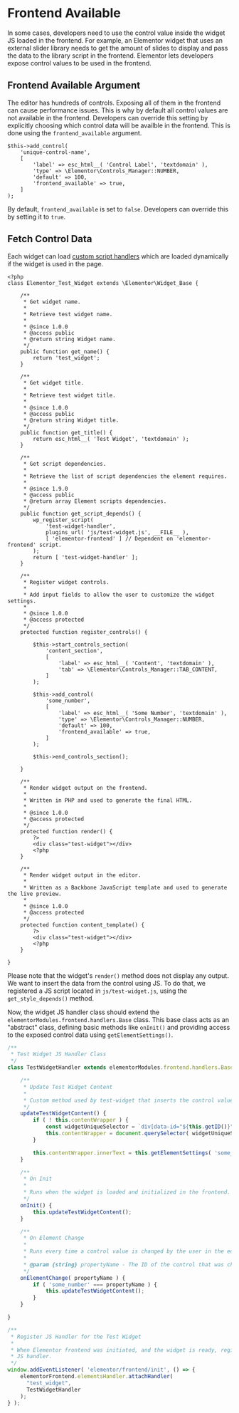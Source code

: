 # Frontend Available

In some cases, developers need to use the control value inside the widget JS loaded in the frontend. For example, an Elementor widget that uses an external slider library needs to get the amount of slides to display and pass the data to the library script in the frontend. Elementor lets developers expose control values to be used in the frontend.

## Frontend Available Argument

The editor has hundreds of controls. Exposing all of them in the frontend can cause performance issues. This is why by default all control values are not available in the frontend. Developers can override this setting by explicitly choosing which control data will be availble in the frontend. This is done using the `frontend_available` argument.

```php{7}
$this->add_control(
	'unique-control-name',
	[
		'label' => esc_html__( 'Control Label', 'textdomain' ),
		'type' => \Elementor\Controls_Manager::NUMBER,
		'default' => 100,
		'frontend_available' => true,
	]
);
```

By default, `frontend_available` is set to `false`. Developers can override this by setting it to `true`.

## Fetch Control Data

Each widget can load [custom script handlers](./../widgets/widget-dependencies/) which are loaded dynamically if the widget is used in the page.

```php{39-46,67,72,90,104}
<?php
class Elementor_Test_Widget extends \Elementor\Widget_Base {

	/**
	 * Get widget name.
	 *
	 * Retrieve test widget name.
	 *
	 * @since 1.0.0
	 * @access public
	 * @return string Widget name.
	 */
	public function get_name() {
		return 'test_widget';
	}

	/**
	 * Get widget title.
	 *
	 * Retrieve test widget title.
	 *
	 * @since 1.0.0
	 * @access public
	 * @return string Widget title.
	 */
	public function get_title() {
		return esc_html__( 'Test Widget', 'textdomain' );
	}

	/**
	 * Get script dependencies.
	 *
	 * Retrieve the list of script dependencies the element requires.
	 *
	 * @since 1.9.0
	 * @access public
	 * @return array Element scripts dependencies.
	 */
	public function get_script_depends() {
		wp_register_script(
			'test-widget-handler',
			plugins_url( 'js/test-widget.js', __FILE__ ),
			[ 'elementor-frontend' ] // Dependent on 'elementor-frontend' script.
		);
		return [ 'test-widget-handler' ];
	}

	/**
	 * Register widget controls.
	 *
	 * Add input fields to allow the user to customize the widget settings.
	 *
	 * @since 1.0.0
	 * @access protected
	 */
	protected function register_controls() {

		$this->start_controls_section(
			'content_section',
			[
				'label' => esc_html__( 'Content', 'textdomain' ),
				'tab' => \Elementor\Controls_Manager::TAB_CONTENT,
			]
		);

		$this->add_control(
			'some_number',
			[
				'label' => esc_html__( 'Some Number', 'textdomain' ),
				'type' => \Elementor\Controls_Manager::NUMBER,
				'default' => 100,
				'frontend_available' => true,
			]
		);

		$this->end_controls_section();

	}

	/**
	 * Render widget output on the frontend.
	 *
	 * Written in PHP and used to generate the final HTML.
	 *
	 * @since 1.0.0
	 * @access protected
	 */
	protected function render() {
		?>
		<div class="test-widget"></div>
		<?php
	}

	/**
	 * Render widget output in the editor.
	 *
	 * Written as a Backbone JavaScript template and used to generate the live preview.
	 *
	 * @since 1.0.0
	 * @access protected
	 */
	protected function content_template() {
		?>
		<div class="test-widget"></div>
		<?php
	}

}
```

Please note that the widget's `render()` method does not display any output. We want to insert the data from the control using JS. To do that, we registered a JS script located in `js/test-widget.js`, using the `get_style_depends()` method.

Now, the widget JS handler class should extend the `elementorModules.frontend.handlers.Base` class. This base class acts as an "abstract" class, defining basic methods like `onInit()` and providing access to the exposed control data using `getElementSettings()`.

```js
/**
 * Test Widget JS Handler Class
 */
class TestWidgetHandler extends elementorModules.frontend.handlers.Base {

	/**
	 * Update Test Widget Content
	 *
	 * Custom method used by test-widget that inserts the control value using JS.
	 */
	updateTestWidgetContent() {
		if ( ! this.contentWrapper ) {
			const widgetUniqueSelector = `div[data-id="${this.getID()}"] .test-widget`;
			this.contentWrapper = document.querySelector( widgetUniqueSelector );
		}

		this.contentWrapper.innerText = this.getElementSettings( 'some_number' );
	}

	/**
	 * On Init
	 *
	 * Runs when the widget is loaded and initialized in the frontend.
	 */
	onInit() {
		this.updateTestWidgetContent();
	}

	/**
	 * On Element Change
	 *
	 * Runs every time a control value is changed by the user in the editor.
	 *
	 * @param {string} propertyName - The ID of the control that was changed.
	 */
	onElementChange( propertyName ) {
		if ( 'some_number' === propertyName ) {
			this.updateTestWidgetContent();
		}
	}

}

/**
 * Register JS Handler for the Test Widget
 *
 * When Elementor frontend was initiated, and the widget is ready, register the widet
 * JS handler.
 */
window.addEventListener( 'elementor/frontend/init', () => {
    elementorFrontend.elementsHandler.attachHandler(
      "test_widget",
      TestWidgetHandler
    );
} );
```
